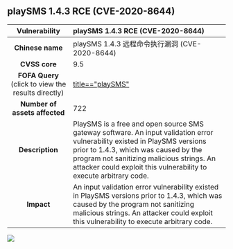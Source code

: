 ## playSMS 1.4.3 RCE (CVE-2020-8644)

|   **Vulnerability**  | **playSMS 1.4.3 RCE (CVE-2020-8644)**  |
| :----:   | :-----|
|  **Chinese name**  | 	playSMS 1.4.3 远程命令执行漏洞 (CVE-2020-8644) |
| **CVSS core**  | 9.5 |
| **FOFA Query**  (click to view the results directly)| [title=="playSMS"](https://fofa.info/result?qbase64=dGl0bGU9PSJwbGF5U01TIg%3D%3D) |
| **Number of assets affected**  | 722 |
| **Description**  | PlaySMS is a free and open source SMS gateway software. An input validation error vulnerability existed in PlaySMS versions prior to 1.4.3, which was caused by the program not sanitizing malicious strings. An attacker could exploit this vulnerability to execute arbitrary code. |
| **Impact** | An input validation error vulnerability existed in PlaySMS versions prior to 1.4.3, which was caused by the program not sanitizing malicious strings. An attacker could exploit this vulnerability to execute arbitrary code. |

![](https://s3.bmp.ovh/imgs/2023/04/03/70ee3365dd90c1a5.gif)
